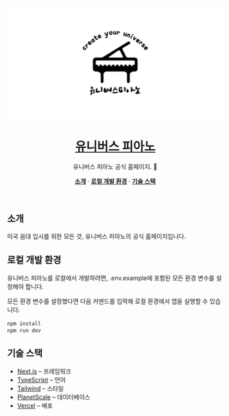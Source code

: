 <a href="https://universe-piano.vercel.app">
  <img alt="Dub – an open-source link management tool for modern marketing teams to create, share, and track short links." src="https://raw.githubusercontent.com/nononcrust/universe-piano/main/public/images/og-image.jpg">
  <h1 align="center">유니버스 피아노</h1>
</a>

<p align="center">
  유니버스 피아노 공식 홈페이지.
</p>

<p align="center">
  <a href="#introduction"><strong>소개</strong></a> ·
  <a href="#local-development"><strong>로컬 개발 환경</strong></a> ·
  <a href="#tech-stack"><strong>기술 스택</strong></a>
</p>
<br/>

## 소개
미국 음대 입시를 위한 모든 것, 유니버스 피아노의 공식 홈페이지입니다.

## 로컬 개발 환경
유니버스 피아노를 로컬에서 개발하려면, .env.example에 포함된 모든 환경 변수를 설정해야 합니다.

모든 환경 변수를 설정했다면 다음 커맨드를 입력해 로컬 환경에서 앱을 실행할 수 있습니다.

```
npm install
npm run dev
```

## 기술 스택

- [Next.js](https://nextjs.org/) – 프레임워크
- [TypeScript](https://www.typescriptlang.org/) – 언어
- [Tailwind](https://tailwindcss.com/) – 스타일
- [PlanetScale](https://planetscale.com/) – 데이터베이스
- [Vercel](https://vercel.com/) – 배포
